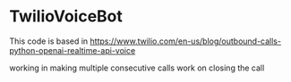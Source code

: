 # TwilioVoiceBot
This code is based in https://www.twilio.com/en-us/blog/outbound-calls-python-openai-realtime-api-voice


working in making multiple consecutive calls
work on closing the call